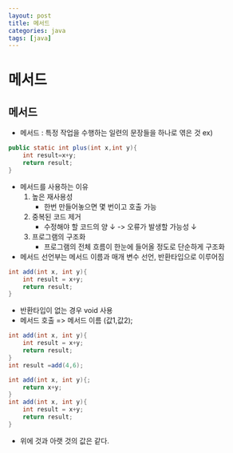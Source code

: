 ```yaml
---
layout: post
title: 메서드
categories: java
tags: [java]
---
```

메서드
================

메서드
-----------
+ 메서드 : 특정 작업을 수행하는 일련의 문장들을 하나로 엮은 것
ex)
```java
public static int plus(int x,int y){
    int result=x+y;
    return result;
}
```
+ 메서드를 사용하는 이유
    1. 높은 재사용성
        + 한번 만들어놓으면 몇 번이고 호출 가능
    2. 중복된 코드 제거
        + 수정해야 할 코드의 양 ↓ -> 오류가 발생할 가능성 ↓
    3. 프로그램의 구조화
        + 프로그램의 전체 흐름이 한눈에 들어올 정도로 단순하게 구조화
+ 메서드 선언부는 메서드 이름과 매개 변수 선언, 반환타입으로 이루어짐
```java
int add(int x, int y){
    int result = x+y;
    return result;
}
```
+ 반환타입이 없는 경우 void 사용
+ 메서드 호출 => 메서드 이름 (값1,값2);
```java
int add(int x, int y){
    int result = x+y;
    return result;
}
int result =add(4,6);
```
```java
int add(int x, int y){;
    return x+y;
}
int add(int x, int y){
    int result = x+y;
    return result;
}
```
+ 위에 것과 아랫 것의 값은 같다.